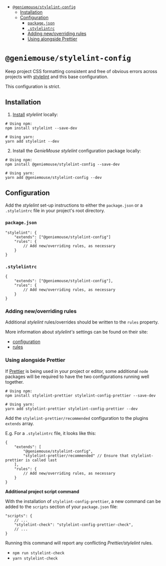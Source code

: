 <!-- MarkdownTOC autolink="true" autoanchor="false" -->

- [`@geniemouse/stylelint-config`](#geniemousestylelint-config)
    - [Installation](#installation)
    - [Configuration](#configuration)
        - [`package.json`](#packagejson)
        - [`.stylelintrc`](#stylelintrc)
        - [Adding new/overriding rules](#adding-newoverriding-rules)
        - [Using alongside Prettier](#using-alongside-prettier)

<!-- /MarkdownTOC -->

# `@geniemouse/stylelint-config`

Keep project CSS formatting consistent and free of obvious errors across projects with [stylelint] and this base configuration.

This configuration is strict.

## Installation

1. [Install] _stylelint_ locally:

```shell
# Using npm:
npm install stylelint --save-dev

# Using yarn:
yarn add stylelint --dev
```

2. Install the _GenieMouse stylelint_ configuration package locally:

```shell
# Using npm:
npm install @geniemouse/stylelint-config --save-dev

# Using yarn:
yarn add @geniemouse/stylelint-config --dev
```

## Configuration

Add the _stylelint_ set-up instructions to either the `package.json` or a `.stylelintrc` file in your project's root directory.

### `package.json`

```jsonc
"stylelint": {
    "extends": ["@geniemouse/stylelint-config"]
    "rules": {
        // Add new/overriding rules, as necessary
    }
}
```

### `.stylelintrc`

```jsonc
{
    "extends": ["@geniemouse/stylelint-config"],
    "rules": {
        // Add new/overriding rules, as necessary
    }
}
```

### Adding new/overriding rules

Additional _stylelint_ rules/overrides should be written to the `rules` property.

More information about _stylelint's_ settings can be found on their site:

-   [configuration]
-   [rules]

### Using alongside Prettier

If [Prettier] is being used in your project or editor, some additional `node` packages will be required to have the two configurations running well together.

```shell
# Using npm:
npm install stylelint-prettier stylelint-config-prettier --save-dev

# Using yarn:
yarn add stylelint-prettier stylelint-config-prettier --dev
```

Add the `stylelint-prettier/recommended` configuration to the plugins `extends` array.

E.g. For a `.stylelintrc` file, it looks like this:

```jsonc
{
    "extends": [
        "@geniemouse/stylelint-config",
        "stylelint-prettier/recommended" // Ensure that stylelint-prettier is called last
    ],
    "rules": {
        // Add new/overriding rules, as necessary
    }
}
```

**Additional project script command**

With the installation of `stylelint-config-prettier`, a new command can be added to the `scripts` section of your `package.json` file:

```jsonc
"scripts": {
    // ...
    "stylelint-check": "stylelint-config-prettier-check",
    // ...
}
```

Running this command will report any conflicting _Prettier/stylelint_ rules.

-   `npm run stylelint-check`
-   `yarn stylelint-check`

<!-- LINK REFERENCES -->

[prettier]: https://prettier.io/
[stylelint]: https://stylelint.io/
[configuration]: https://stylelint.io/user-guide/configuration/
[rules]: https://stylelint.io/user-guide/rules/
[install]: https://stylelint.io/#getting-started
[stylelint-prettier]: https://www.npmjs.com/package/stylelint-prettier
[stylelint-config-prettier]: https://www.npmjs.com/package/stylelint-config-prettier

<!-- end: LINK REFERENCES -->
